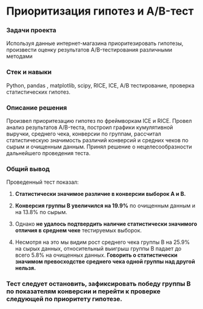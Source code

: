 # Приоритизация гипотез и A/B-тест

### Задачи проекта
Используя данные интернет-магазина приоритезировать гипотезы, произвести оценку результатов A/B-тестирования различными методами

### Стек и навыки
Python, pandas , matplotlib, scipy, RICE, ICE, А/В тестирование, проверка статистических гипотез.


### Описание решения 
Произвел приоритезацию гипотез по фреймворкам ICE и RICE. Провел анализ результатов A/B-теста, построил графики кумулятивной выручки, среднего чека, конверсии по группам, рассчитал статистическую значимость различий конверсий и средних чеков по сырым и очищенным данным. Принял решение о нецелесообразности дальнейшего проведения теста.

### Общий вывод

Проведенный тест показал: 
1. **Статистически значимое различие в конверсии выборок A и B.** 
2. **Конверсия группы B увеличился на 19.9%** по очищенным данным и на 13.8% по сырым.

3. Однако **не удалось подтвердить наличие статистически значимого отличия в среднем чеке** тестируемых выборок. 
4. Несмотря на это мы видим рост среднего чека группы В на 25.9% на сырых данных, относительный выигрыш группы B падает до всего 5.8% на очищенных данных. **Говорить о статистически значимом превосходстве среднего чека одной группы над другой нельзя.** 

### Тест следует остановить, зафиксировать победу группы B  по показателям конверсии и перейти к проверке следующей по приоритету гипотезе.